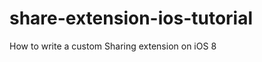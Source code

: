share-extension-ios-tutorial
============================

How to write a custom Sharing extension on iOS 8
